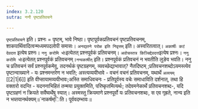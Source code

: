 ```yaml
---
index: 3.2.120
sutra: ननौ पृष्टप्रतिवचने

---
```

   `पृष्टप्रतिवचने` इति। प्रश्नः = पृष्टम्, भावे निष्ठा। पृष्टपूर्वकप्रतिवचनं पृष्टप्रतिवचनम्, शाकपार्थिवादित्वन्मध्यमपदलोपी समासः। `अनद्यतने परोक्ष इति निवृत्तम्` इति। अस्वरितत्वात्। `अकार्षीः कटं देवदत्त` इत्येष प्रश्नः। `ननु करोमि भोः`इत्येतत् प्रश्नपूर्वकं प्रतिवचनम्। `अवोचस्तत्र किञ्चिद्देवदत्त`इत्येष प्रश्नः। `ननु करोमि भोः`इत्येतत् प्रश्नपूर्वकं प्रतिवचनम्।`नन्वकार्षीत्` इति। प्रश्नपूर्वकं प्रतिवचनं न भवतीति लुङेव भवति। ननु च प्रतिवचनं सर्वं प्रश्नपूर्वकमेवु, तदनर्थकं पृष्टग्रहणम्, व्यवच्छेद्याभावात्? नैतदिष्टम् ;प्रतिवचनशब्दोऽयमस्त्येव पृष्टान्वाख्याने -  यः प्रश्नमन्तरेण न भवति; अस्त्यव्ययीभावे -  वचनं वचनं प्रतिवचनम्, यथार्थे `अव्ययम्`  [[2|1|6]]  इति वीप्सायामव्ययीभावः;अस्ति समाधिवचनः -  प्रतिपूर्वस्य वचेः समाधाविति दर्शनात्, तथा हि वक्तारो वदन्ति -  यदननाभिहितं तन्मया प्रयुक्तमिति, परिष्कृतमित्यर्थः; तदेवमनेकार्थे प्रतिवचनशब्द-, यदि पृष्टग्रहणं न क्रियते सर्वेष्वर्थेषु स्यात्। अस्मस्तु क्रियमाणे प्रश्नपूर्वो यः प्रतिवचनशब्दः, स एव गृह्रते, नान्य इति न भव्तयानर्थक्यम्॥`नाकर्षम्िति। पूर्ववदम्भावः॥